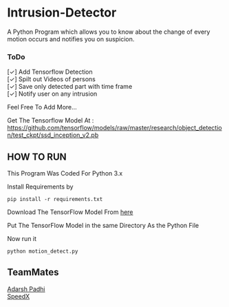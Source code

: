 # Intrusion-Detector


A Python Program which allows you to know about the change of every motion occurs and notifies you on suspicion.


### ToDo

[✓] Add Tensorflow Detection <br>
[✓] Spilt out Videos of persons<br>
[✓] Save only detected part with time frame<br>
[✓] Notify user on any intrusion<br>


Feel Free To Add More...

Get The Tensorflow Model At : https://github.com/tensorflow/models/raw/master/research/object_detection/test_ckpt/ssd_inception_v2.pb

## HOW TO RUN

This Program Was Coded For Python 3.x

Install Requirements by

```
pip install -r requirements.txt
```

Download The TensorFlow Model From <a href="https://github.com/tensorflow/models/raw/master/research/object_detection/test_ckpt/ssd_inception_v2.pb">here</a>
<br>

Put The TensorFlow Model in the same Directory As the Python File

Now run it

```
python motion_detect.py
```

## TeamMates
<a href="https://github.com/adarsh1405/">Adarsh Padhi</a><br>
<a href="https://github.com/TheSpeedX/">SpeedX</a>
